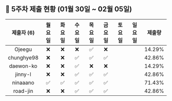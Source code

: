 ## :pushpin: 5주차 제출 현황 (01월 30일 ~ 02월 05일)

| 제출자 (6) | 월요일 | 화요일 | 수요일 | 목요일 | 금요일 | 토요일 | 일요일 | 제출량 |
|:---:|:---:|:---:|:---:|:---:|:---:|:---:|:---:|:---:|
| Ojeegu |:x:|:x:|:x:|:white_check_mark:|:x:| | | 14.29% |
| chunghye98 |:x:|:x:|:white_check_mark:|:white_check_mark:|:white_check_mark:| | | 42.86% |
| daewon-ko |:x:|:x:|:white_check_mark:|:x:|:x:| | | 14.29% |
| jinny-l |:x:|:x:|:white_check_mark:|:white_check_mark:|:white_check_mark:| | | 42.86% |
| ninaaano |:white_check_mark:|:white_check_mark:|:white_check_mark:|:white_check_mark:|:white_check_mark:| | | 71.43% |
| road-jin |:x:|:x:|:white_check_mark:|:white_check_mark:|:white_check_mark:| | | 42.86% |
